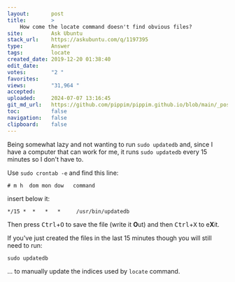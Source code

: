 ```yaml
---
layout:       post
title:        >
    How come the locate command doesn't find obvious files?
site:         Ask Ubuntu
stack_url:    https://askubuntu.com/q/1197395
type:         Answer
tags:         locate
created_date: 2019-12-20 01:38:40
edit_date:    
votes:        "2 "
favorites:    
views:        "31,964 "
accepted:     
uploaded:     2024-07-07 13:16:45
git_md_url:   https://github.com/pippim/pippim.github.io/blob/main/_posts/2019/2019-12-20-How-come-the-locate-command-doesn_t-find-obvious-files_.md
toc:          false
navigation:   false
clipboard:    false
---
```


Being somewhat lazy and not wanting to run `sudo updatedb` and, since I have a computer that can work for me, it runs `sudo updatedb` every 15 minutes so I don't have to.

Use `sudo crontab -e` and find this line:

``` 
# m h  dom mon dow   command
```

insert below it:

``` 
*/15 *  *   *   *     /usr/bin/updatedb
```

Then press <kbd>Ctrl</kbd>+<kbd>O</kbd> to save the file (write it **O**ut) and then  <kbd>Ctrl</kbd>+<kbd>X</kbd> to e**X**it.

If you've just created the files in the last 15 minutes though you will still need to run:

``` 
sudo updatedb
```

... to manually update the indices used by `locate` command.
